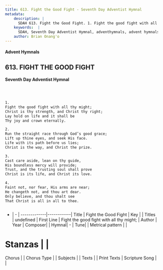 ```yaml
---
title: 613. Fight the Good Fight - Seventh Day Adventist Hymnal
metadata:
    description: |
      SDAH 613. Fight the Good Fight. 1. Fight the good fight with all thy might; Christ is thy strength, and Christ thy right; Lay hold on life and it shall be Thy joy and crown eternally.
    keywords:  |
      SDAH, Seventh Day Adventist Hymnal, adventhymnals, advent hymnals, Fight the Good Fight, Fight the good fight with all thy might; 
    author: Brian Onang'o
---
```


#### Advent Hymnals
## 613. FIGHT THE GOOD FIGHT
#### Seventh Day Adventist Hymnal

```txt



1.
Fight the good fight with all thy might;
Christ is thy strength, and Christ thy right;
Lay hold on life and it shall be
Thy joy and crown eternally.

2.
Run the straight race through God’s good grace;
Lift up thine eyes, and seek His face.
Life with its path before us lies;
Christ is the way, and Christ the prize.

3.
Cast care aside, lean on thy guide,
His boundless mercy will provide;
Trust, and the trusting soul shall prove
Christ is its life, and Christ its love.

4.
Faint not, nor fear, His arms are near;
He changeth not, and thou art dear.
Only believe, and thou shalt see
That Christ is all in all to thee.



```

- |   -  |
-------------|------------|
Title | Fight the Good Fight |
Key |  |
Titles | undefined |
First Line | Fight the good fight with all thy might; |
Author | 
Year | 
Composer|  |
Hymnal|  - |
Tune|  |
Metrical pattern | |
# Stanzas |  |
Chorus |  |
Chorus Type |  |
Subjects |  |
Texts |  |
Print Texts | 
Scripture Song |  |
  
